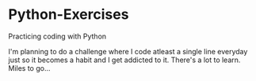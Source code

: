 # Python-Exercises
Practicing coding with Python

I'm planning to do a challenge where I code atleast a single line everyday just so it becomes a habit and I get addicted to it. 
There's a lot to learn. Miles to go...